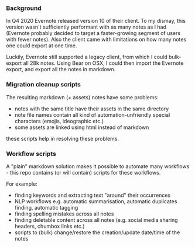### Background

In Q4 2020 Evernote released version 10 of their client. To my dismay, this version wasn't sufficiently performant with as many notes as I had (Evernote probably decided to target a faster-growing segment of users with fewer notes). Also the client came with limitations on how many notes one could export at one time.

Luckily, Evernote still supported a legacy client, from which I could bulk-export all 28k notes. Using Bear on OSX, I could then import the Evernote export, and export all the notes in markdown.



### Migration cleanup scripts

The resulting markdown (+ assets) notes have some problems:

* notes with the same title have their assets in the same directory
* note file names contain all kind of automation-unfriendly special characters (emojis, ideographic etc.)
* some assets are linked using html instead of markdown

these scripts help in resolving these problems.



### Workflow scripts

A "plain" markdown solution makes it possible  to automate many workflows - this repo contains (or will contain) scripts for these workflows.

For example:

* finding keywords and extracting text "around" their occurrences
* NLP workflows e.g. automatic summarisation, automatic duplicates finding, automatic tagging
* finding spelling mistakes across all notes
* finding deletable content across all notes (e.g. social media sharing headers, chumbox links etc.)
* scripts to (bulk) change/restore the creation/update date/time of the notes